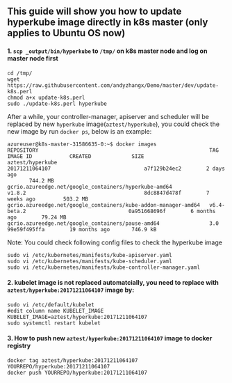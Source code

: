 ## This guide will show you how to update hyperkube image directly in k8s master (only applies to Ubuntu OS now)

#### 1. `scp _output/bin/hyperkube` to `/tmp/` on k8s master node and log on master node first
```
cd /tmp/
wget https://raw.githubusercontent.com/andyzhangx/Demo/master/dev/update-k8s.perl
chmod a+x update-k8s.perl
sudo ./update-k8s.perl hyperkube
```
After a while, your controller-manager, apiserver and scheduler will be replaced by new `hyperkube` image(`aztest/hyperkube`), you could check the new image by run `docker ps`, below is an example:
```
azureuser@k8s-master-31586635-0:~$ docker images
REPOSITORY                                                       TAG                                         IMAGE ID            CREATED             SIZE
aztest/hyperkube                                                 20171211064107                              a7f129b24ec2        2 days ago     
       744.2 MB
gcrio.azureedge.net/google_containers/hyperkube-amd64            v1.8.2                                      8dc8847d478f        7 weeks ago         503.2 MB
gcrio.azureedge.net/google_containers/kube-addon-manager-amd64   v6.4-beta.2                                 0a951668696f        6 months ago        79.24 MB
gcrio.azureedge.net/google_containers/pause-amd64                3.0                                         99e59f495ffa        19 months ago       746.9 kB
```

Note:
You could check following config files to check the hyperkube image 
```
sudo vi /etc/kubernetes/manifests/kube-apiserver.yaml
sudo vi /etc/kubernetes/manifests/kube-scheduler.yaml
sudo vi /etc/kubernetes/manifests/kube-controller-manager.yaml
```

#### 2. kubelet image is not replaced automatcially, you need to replace with `aztest/hyperkube:20171211064107` image by:
```
sudo vi /etc/default/kubelet
#edit column name KUBELET_IMAGE
KUBELET_IMAGE=aztest/hyperkube:20171211064107
sudo systemctl restart kubelet
```

#### 3. How to push new `aztest/hyperkube:20171211064107` image to docker registry
```
docker tag aztest/hyperkube:20171211064107 YOURREPO/hyperkube:20171211064107
docker push YOURREPO/hyperkube:20171211064107
```

